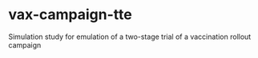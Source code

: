 # vax-campaign-tte
Simulation study for emulation of a two-stage trial of a vaccination rollout campaign
